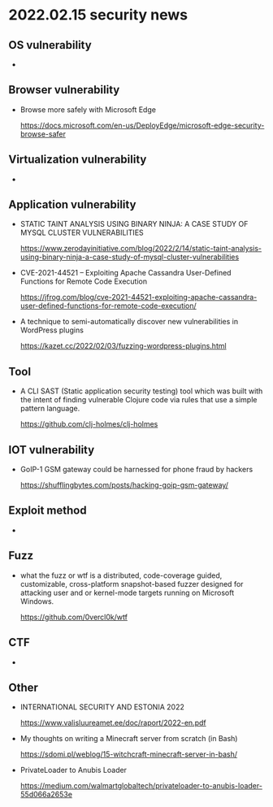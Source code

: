 # 2022.02.15 security news

## OS vulnerability 

* 

## Browser vulnerability

* Browse more safely with Microsoft Edge

  https://docs.microsoft.com/en-us/DeployEdge/microsoft-edge-security-browse-safer

## Virtualization vulnerability

* 

## Application vulnerability 

* STATIC TAINT ANALYSIS USING BINARY NINJA: A CASE STUDY OF MYSQL CLUSTER VULNERABILITIES

  https://www.zerodayinitiative.com/blog/2022/2/14/static-taint-analysis-using-binary-ninja-a-case-study-of-mysql-cluster-vulnerabilities

* CVE-2021-44521 – Exploiting Apache Cassandra User-Defined Functions for Remote Code Execution

  https://jfrog.com/blog/cve-2021-44521-exploiting-apache-cassandra-user-defined-functions-for-remote-code-execution/

* A technique to semi-automatically discover new vulnerabilities in WordPress plugins

  https://kazet.cc/2022/02/03/fuzzing-wordpress-plugins.html

## Tool

* A CLI SAST (Static application security testing) tool which was built with the intent of finding vulnerable Clojure code via rules that use a simple pattern language.

  https://github.com/clj-holmes/clj-holmes

## IOT vulnerability 

* GoIP-1 GSM gateway could be harnessed for phone fraud by hackers

  https://shufflingbytes.com/posts/hacking-goip-gsm-gateway/

## Exploit method

* 

## Fuzz

* what the fuzz or wtf is a distributed, code-coverage guided, customizable, cross-platform snapshot-based fuzzer designed for attacking user and or kernel-mode targets running on Microsoft Windows.

  https://github.com/0vercl0k/wtf

## CTF

* 

## Other

* INTERNATIONAL SECURITY AND ESTONIA 2022

  https://www.valisluureamet.ee/doc/raport/2022-en.pdf

* My thoughts on writing a Minecraft server from scratch (in Bash)

  https://sdomi.pl/weblog/15-witchcraft-minecraft-server-in-bash/

* PrivateLoader to Anubis Loader

  https://medium.com/walmartglobaltech/privateloader-to-anubis-loader-55d066a2653e
